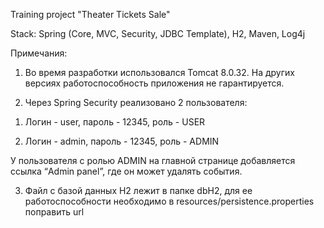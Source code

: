 
Training project "Theater Tickets Sale"

Stack: Spring (Core, MVC, Security, JDBC Template), H2, Maven, Log4j



Примечания:

1) Во время разработки использовался Tomcat 8.0.32. На других версиях работоспособность приложения не гарантируется.

2) Через Spring Security реализовано 2 пользователя:

1. Логин - user, пароль - 12345, роль - USER

2. Логин - admin, пароль - 12345, роль - ADMIN

У пользователя с ролью ADMIN на главной странице добавляется ссылка “Admin panel”, где он может удалять события.

3) Файл с базой данных H2 лежит в папке dbH2, для ее работоспособности необходимо в resources/persistence.properties поправить url